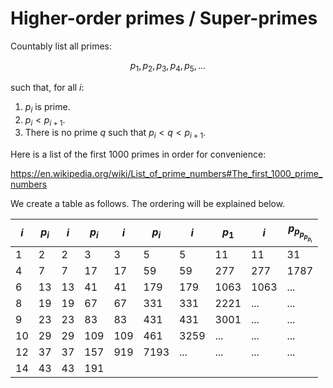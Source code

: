 # Higher-order primes / Super-primes

Countably list all primes:

$$p_1, p_2, p_3, p_4, p_5, \ldots$$

such that, for all $i$:

1. $p_i$ is prime.
2. $p_i < p_{i+1}$.
3. There is no prime $q$ such that $p_i < q < p_{i+1}$.

Here is a list of the first 1000 primes in order for convenience:

https://en.wikipedia.org/wiki/List_of_prime_numbers#The_first_1000_prime_numbers

We create a table as follows. The ordering will be explained below.

| $i$ | $p_i$ | $i$ | $p_i$ | $i$ | $p_i$ | $i$  | $p_1$ | $i$  | $p_{p_{p_{p_{p_i}}}}$  |
|-----|-------|-----|-------|-----|-------|------|-------|------|--------|
| 1   | 2     | 2   | 3     | 3   | 5     | 5    | 11    | 11   | 31     |
| 4   | 7     | 7   | 17    | 17  | 59    | 59   | 277   | 277  | 1787   |
| 6   | 13    | 13  | 41    | 41  | 179   | 179  | 1063  | 1063 | ...    |
| 8   | 19    | 19  | 67    | 67  | 331   | 331  | 2221  | ...  | ...    |
| 9   | 23    | 23  | 83    | 83  | 431   | 431  | 3001 | ...   | ...  | ...    |
| 10  | 29    | 29  | 109   | 109 | 461   | 3259  | ...  | ...   | ...  | ...    |
| 12  | 37    | 37  | 157   | 919 | 7193  | ...  | ...   | ...  | ...    |
| 14  | 43    | 43  | 191   | 